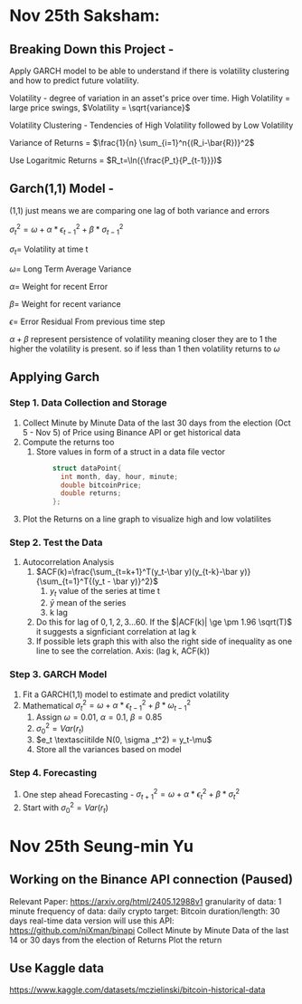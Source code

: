 # Nov 25th Saksham:

## Breaking Down this Project -

Apply GARCH model to be able to understand if there is volatility clustering and how to predict future volatility.

Volatility - degree of variation in an asset's price over time. High Volatility = large price swings, $Volatility = \sqrt{variance}$

Volatility Clustering - Tendencies of High Volatility followed by Low Volatility

Variance of Returns = $\frac{1}{n} \sum_{i=1}^n{(R_i-\bar{R})}^2$

Use Logaritmic Returns = $R_t=\ln({\frac{P_t}{P_{t-1}}})$

## Garch(1,1) Model -

(1,1) just means we are comparing one lag of both variance and errors

$\sigma_t^2=\omega+\alpha*\epsilon_{t-1}^2+\beta*\sigma_{t-1}^2$

$\sigma_t =$ Volatility at time t

$\omega =$ Long Term Average Variance

$\alpha =$ Weight for recent Error

$\beta =$ Weight for recent variance

$\epsilon =$ Error Residual From previous time step

$\alpha + \beta$ represent persistence of volatility meaning closer they are to 1 the higher the volatility is present. so if less than 1 then volatility returns to $\omega$

## Applying Garch
### Step 1. Data Collection and Storage
1. Collect Minute by Minute Data of the last 30 days from the election (Oct 5 - Nov 5) of Price using Binance API or get historical data
2. Compute the returns too
    1. Store values in form of a struct in a data file vector<dataPoint>
          ```cpp
              struct dataPoint{
                int month, day, hour, minute;
                double bitcoinPrice;
                double returns;
              };
          ```
3. Plot the Returns on a line graph to visualize high and low volatilites
### Step 2. Test the Data 
1. Autocorrelation Analysis
    1. $ACF(k)=\frac{\sum_{t=k+1}^T(y_t-\bar y)(y_{t-k}-\bar y)}{\sum_{t=1}^T{(y_t - \bar y)}^2}$
        1. $y_t$ value of the series at time t
        2. $\bar y$ mean of the series
        3. k lag
    2. Do this for lag of $0,1,2,3...60$. If the $|ACF(k)| \ge \pm 1.96 \sqrt(T)$ it suggests a signficiant correlation at lag k
    3. If possible lets graph this with also the right side of inequality as one line to see the correlation. Axis: (lag k, ACF(k))
### Step 3. GARCH Model
1. Fit a GARCH(1,1) model to estimate and predict volatility
2. Mathematical $\sigma_t^2=\omega+\alpha*\epsilon_{t-1}^2+\beta*\omega_{t-1}^2$
    1. Assign $\omega=0.01$, $\alpha=0.1$, $\beta = 0.85$
    2. $\sigma_0^2 = Var(r_t)$
    3. $e_t \textasciitilde N(0, \sigma _t^2) = y_t-\mu$
    4. Store all the variances based on model
### Step 4. Forecasting
1. One step ahead Forecasting - $\sigma_{t+1}^2 = \omega+\alpha*\epsilon_t^2+\beta*\sigma_t^2$
2. Start with $\sigma_0^2=Var(r_t)$

# Nov 25th Seung-min Yu

## Working on the Binance API connection (Paused)
Relevant Paper: https://arxiv.org/html/2405.12988v1
granularity of data: 1 minute 
frequency of data: daily
crypto target: Bitcoin
duration/length: 30 days
real-time data version will use this API: https://github.com/niXman/binapi
Collect Minute by Minute Data of the last 14 or 30 days from the election of Returns
Plot the return

## Use Kaggle data 
https://www.kaggle.com/datasets/mczielinski/bitcoin-historical-data

